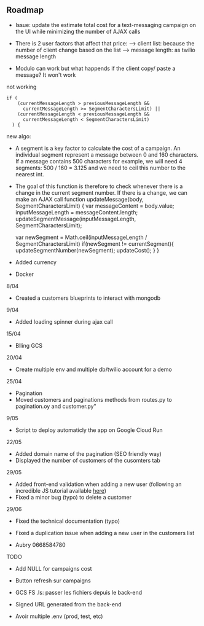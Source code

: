 
## Roadmap
- Issue: update the estimate total cost for a text-messaging campaign on the UI while minimizing the number of AJAX calls
- There is 2 user factors that affect that price: 
    --> client list: because the number of client change based on the list
    --> message length: as twilio message length 

- Modulo can work but what happends if the client copy/ paste a message? It won't work 


not working 
```  
if (
    (currentMessageLength > previousMessageLength &&
      currentMessageLength >= SegmentCharactersLimit) ||
    (currentMessageLength < previousMessageLength &&
      currentMessageLength < SegmentCharactersLimit)
  ) {
```


new algo:
- A segment is a key factor to calculate the cost of a campaign. An individual segment represent a message between 0 and 160 characters. If a message contains 500 characters for example, we will need 4 segments: 500 / 160 = 3.125 and we need to ceil this number to the nearest int. 
- The goal of this function is therefore to check whenever there is a change in the current segment number. If there is a change, we can make an AJAX call 
function updateMessage(body, SegmentCharactersLimit) {
  var messageContent = body.value;
  inputMessageLength = messageContent.length;
  updateSegmentMessage(inputMessageLength, SegmentCharactersLimit);
  
  var newSegment = Math.ceil(inputMessageLength / SegmentCharactersLimit)
  if(newSegment != currentSegment){
    updateSegmentNumber(newSegment);
    updateCost();
  }
}

- Added currency
- Docker 

8/04
- Created a customers blueprints to interact with mongodb

9/04
- Added loading spinner during ajax call 

15/04
- Blling GCS


20/04
- Create multiple env and multiple db/twilio account for a demo


25/04
- Pagination
- Moved customers and paginations methods from routes.py to pagination.oy and customer.py"


9/05
- Script to deploy automaticly the app on Google Cloud Run


22/05
- Added domain name of the pagination (SEO friendly way)
- Displayed the number of customers of the cusomters tab


29/05
- Added front-end validation when adding a new user (following an incredible JS tutorial available [here](https://www.javascripttutorial.net/javascript-dom/javascript-form-validation/))
- Fixed a minor bug (typo) to delete a customer 


29/06
- Fixed the technical documentation (typo)
- Fixed a duplication issue when adding a new user in the customers list 



- Aubry 0668584780


TODO
- Add NULL for campaigns cost
- Button refresh sur campaigns 

- GCS FS .ls: passer les fichiers depuis le back-end

- Signed URL generated from the back-end

- Avoir  multiple .env (prod, test, etc)